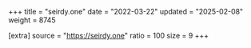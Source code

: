 +++
title = "seirdy.one"
date = "2022-03-22"
updated = "2025-02-08"
weight = 8745

[extra]
source = "https://seirdy.one"
ratio = 100
size = 9
+++
